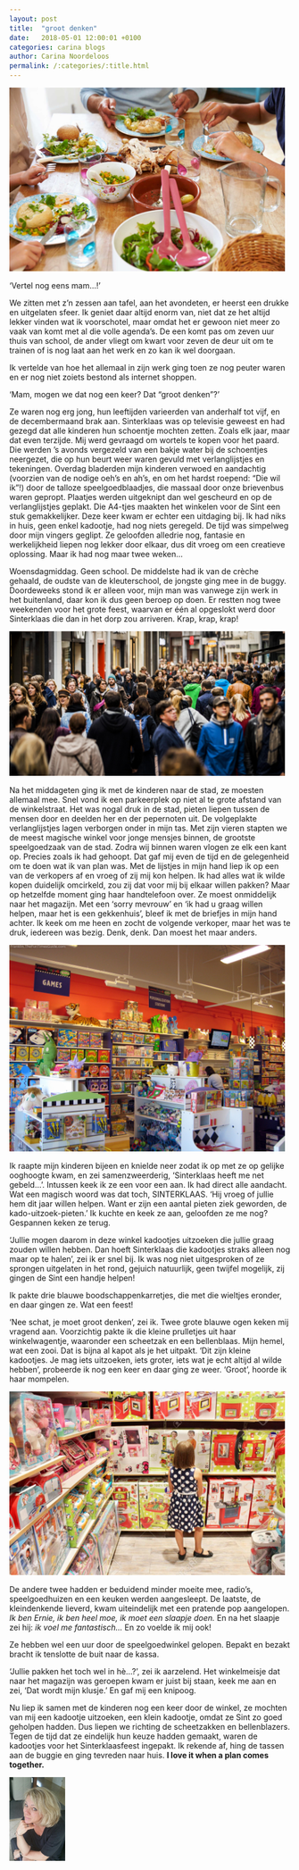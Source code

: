 ```yaml
---
layout: post
title:  "groot denken"
date:   2018-05-01 12:00:01 +0100
categories: carina blogs
author: Carina Noordeloos
permalink: /:categories/:title.html
---
```

<div style="margin:0 10px 10px 0"><img src="/assets/groot denken 1.jpg"/></div>

‘Vertel nog eens mam…!’

We zitten met z’n zessen aan tafel, aan het avondeten, er heerst een drukke en uitgelaten sfeer. Ik geniet daar altijd enorm van, niet dat ze het altijd lekker vinden wat ik voorschotel, maar omdat het er gewoon niet meer zo vaak van komt met al die volle agenda’s. De een komt pas om zeven uur thuis van school, de ander vliegt om kwart voor zeven de deur uit om te trainen of is nog laat aan het werk en zo kan ik wel doorgaan.

Ik vertelde van hoe het allemaal in zijn werk ging toen ze nog peuter waren en er nog niet zoiets bestond als internet shoppen.

‘Mam, mogen we dat nog een keer? Dat “groot denken”?’

Ze waren nog erg jong, hun leeftijden varieerden van anderhalf tot vijf, en de decembermaand brak aan. Sinterklaas was op televisie geweest en had gezegd dat alle kinderen hun schoentje mochten zetten. Zoals elk jaar, maar dat even terzijde. Mij werd gevraagd om wortels te kopen voor het paard. Die werden ’s avonds vergezeld van een bakje water bij de schoentjes neergezet, die op hun beurt weer waren gevuld met verlanglijstjes en tekeningen. Overdag bladerden mijn kinderen verwoed en aandachtig (voorzien van de nodige oeh’s en ah’s, en om het hardst roepend: “Die wil ik”!) door de talloze speelgoedblaadjes, die massaal door onze brievenbus waren gepropt. Plaatjes werden uitgeknipt dan wel gescheurd en op de verlanglijstjes geplakt. Die A4-tjes maakten het winkelen voor de Sint een stuk gemakkelijker. Deze keer kwam er echter een uitdaging bij. Ik had niks in huis, geen enkel kadootje, had nog niets geregeld. De tijd was simpelweg door mijn vingers geglipt. Ze geloofden alledrie nog, fantasie en werkelijkheid liepen nog lekker door elkaar, dus dit vroeg om een creatieve oplossing. Maar ik had nog maar twee weken…

Woensdagmiddag. Geen school. De middelste had ik van de crèche gehaald, de oudste van de kleuterschool, de jongste ging mee in de buggy. Doordeweeks stond ik er alleen voor, mijn man was vanwege zijn werk in het buitenland, daar kon ik dus geen beroep op doen. Er restten nog twee weekenden voor het grote feest, waarvan er één al opgeslokt werd door Sinterklaas die dan in het dorp zou arriveren. Krap, krap, krap!

<div style="margin:0 10px 10px 0"><img src="/assets/groot denken 2.jpg"/></div>

Na het middageten ging ik met de kinderen naar de stad, ze moesten allemaal mee. Snel vond ik een parkeerplek op niet al te grote afstand van de winkelstraat. Het was nogal druk in de stad, pieten liepen tussen de mensen door en deelden her en der pepernoten uit. De volgeplakte verlanglijstjes lagen verborgen onder in mijn tas. Met zijn vieren stapten we de meest magische winkel voor jonge mensjes binnen, de grootste speelgoedzaak van de stad. Zodra wij binnen waren vlogen ze elk een kant op. Precies zoals ik had gehoopt. Dat gaf mij even de tijd en de gelegenheid om te doen wat ik van plan was. Met de lijstjes in mijn hand liep ik op een van de verkopers af en vroeg of zij mij kon helpen. Ik had alles wat ik wilde kopen duidelijk omcirkeld, zou zij dat voor mij bij elkaar willen pakken? Maar op hetzelfde moment ging haar handtelefoon over. Ze moest onmiddelijk naar het magazijn. Met een ‘sorry mevrouw’ en ‘ik had u graag willen helpen, maar het is een gekkenhuis’, bleef ik met de briefjes in mijn hand achter. Ik keek om me heen en zocht de volgende verkoper, maar het was te druk, iedereen was bezig. Denk, denk. Dan moest het maar anders.

<div style="margin:0 10px 10px 0"><img src="/assets/groot denken 3.jpg"/></div>

Ik raapte mijn kinderen bijeen en knielde neer zodat ik op met ze op gelijke ooghoogte kwam, en zei samenzweerderig, ‘Sinterklaas heeft me net gebeld…’. Intussen keek ik ze een voor een aan. Ik had direct alle aandacht. Wat een magisch woord was dat toch, SINTERKLAAS. ‘Hij vroeg of jullie hem dit jaar willen helpen. Want er zijn een aantal pieten ziek geworden, de kado-uitzoek-pieten.’ Ik kuchte en keek ze aan, geloofden ze me nog? Gespannen keken ze terug.

‘Jullie mogen daarom in deze winkel kadootjes uitzoeken die jullie graag zouden willen hebben. Dan hoeft Sinterklaas die kadootjes straks alleen nog maar op te halen’, zei ik er snel bij. Ik was nog niet uitgesproken of ze sprongen uitgelaten in het rond, gejuich natuurlijk, geen twijfel mogelijk, zij gingen de Sint een handje helpen!

Ik pakte drie blauwe boodschappenkarretjes, die met die wieltjes eronder, en daar gingen ze. Wat een feest!

‘Nee schat, je moet groot denken’, zei ik. Twee grote blauwe ogen keken mij vragend aan. Voorzichtig pakte ik die kleine prulletjes uit haar winkelwagentje, waaronder een scheetzak en een bellenblaas. Mijn hemel, wat een zooi. Dat is bijna al kapot als je het uitpakt. ‘Dit zijn kleine kadootjes. Je mag iets uitzoeken, iets groter, iets wat je echt altijd al wilde hebben’, probeerde ik nog een keer en daar ging ze weer. ‘Groot’, hoorde ik haar mompelen.

<div style="margin:0 10px 10px 0"><img src="/assets/groot denken 4.jpg"/></div>

De andere twee hadden er beduidend minder moeite mee, radio’s, speelgoedhuizen en een keuken werden aangesleept. De laatste, de kleindenkende lieverd, kwam uiteindelijk met een pratende pop aangelopen.<i> Ik ben Ernie, ik ben heel moe, ik moet een slaapje doen.</i> En na het slaapje zei hij: <i>ik voel me fantastisch…</i> En zo voelde ik mij ook!

Ze hebben wel een uur door de speelgoedwinkel gelopen. Bepakt en bezakt bracht ik tenslotte de buit naar de kassa.

‘Jullie pakken het toch wel in hè…?’, zei ik aarzelend. Het winkelmeisje dat naar het magazijn was geroepen kwam er juist bij staan, keek me aan en zei, ‘Dat wordt mijn klusje.’ En gaf mij een knipoog.

Nu liep ik samen met de kinderen nog een keer door de winkel, ze mochten van mij een kadootje uitzoeken, een klein kadootje, omdat ze Sint zo goed geholpen hadden. Dus liepen we richting de scheetzakken en bellenblazers. Tegen de tijd dat ze eindelijk hun keuze hadden gemaakt, waren de kadootjes voor het Sinterklaasfeest ingepakt. Ik rekende af, hing de tassen aan de buggie en ging tevreden naar huis.
<b>I love it when a plan comes together.</b>

<div style="margin:0 10px 10px 0"><img src="/assets/Carina - profiel 2019.jpg" alt="Carina Noordeloos" width="100"/></div>
